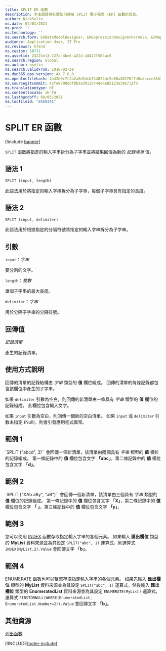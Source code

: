 ```yaml
---
title: SPLIT ER 函數
description: 本主題提供有關如何使用 SPLIT 電子報表 (ER) 函數的信息。
author: NickSelin
ms.date: 04/01/2021
ms.prod: ''
ms.technology: ''
ms.search.form: ERDataModelDesigner, ERExpressionDesignerFormula, ERMappedFormatDesigner, ERModelMappingDesigner
audience: Application User, IT Pro
ms.reviewer: kfend
ms.custom: 58771
ms.assetid: 24223e13-727a-4be6-a22d-4d427f504ac9
ms.search.region: Global
ms.author: nselin
ms.search.validFrom: 2016-02-28
ms.dyn365.ops.version: AX 7.0.0
ms.openlocfilehash: 4a42b0c7cfa2a8d3dcb7448224c9e88a48276f7d8cdbcce484383a778b8275a5
ms.sourcegitcommit: 42fe9790ddf0bdad911544deaa82123a396712fb
ms.translationtype: HT
ms.contentlocale: zh-TW
ms.lasthandoff: 08/05/2021
ms.locfileid: "8460341"
---
```

# <a name="split-er-function"></a>SPLIT ER 函數

[!include [banner](../includes/banner.md)]

`SPLIT` 函數將指定的輸入字串拆分為子字串並將結果回傳為新的 *記錄清單* 值。

## <a name="syntax-1"></a>語法 1

```vb
SPLIT (input, length)
```

此語法用於將指定的輸入字串拆分為子字串，每個子字串具有指定的長度。

## <a name="syntax-2"></a>語法 2

```vb
SPLIT (input, delimiter)
```

此語法用於根據指定的分隔符號將指定的輸入字串拆分為子字串。

## <a name="arguments"></a>引數

`input`：*字串*

要分割的文字。

`length`：*整數*

單個子字串的最大長度。

`delimiter`：*字串*

用於分隔子字串的分隔符號。

## <a name="return-values"></a>回傳值

*記錄清單*

產生的記錄清單。

## <a name="usage-notes"></a>使用方式說明

回傳的清單的記錄結構由 *字串* 類型的 **值** 欄位組成。 回傳的清單的每條記錄都包含該欄位中產生的子字串。

如果 `delimiter` 引數為空白，則回傳的新清單由一條具有 *字串* 類型的 **值** 欄位的記錄組成。 此欄位包含輸入文字。

如果 `input` 引數為空白，則回傳一個新的空白清單。 如果 `input` 或 `delimiter` 引數未指定 (Null)，則會引發應用程式異常。

## <a name="example-1"></a>範例 1

`SPLIT ("abcd", 3)`` 會回傳一個新清單，該清單由兩個具有 *字串* 類型的 **值** 欄位的記錄組成。 第一條記錄中的 **值** 欄位包含文字 **「abc」**，第二條記錄中的 **值** 欄位包含文字 **「d」**。

## <a name="example-2"></a>範例 2

`SPLIT ("XAb aBy", "aB")`` 會回傳一個新清單，該清單由三個具有 *字串* 類型的 **值** 欄位的記錄組成。 第一條記錄中的 **值** 欄位包含文字 **「X」**，第二條記錄中的 **值** 欄位包含文字 **「&nbsp;」**，第三條記錄中的 **值** 欄位包含文字 **「y」**。 

## <a name="example-3"></a>範例 3

您可以使用 [INDEX](er-functions-list-index.md) 函數存取指定輸入字串的各個元素。 如果輸入 **匯出欄位** 類型的 **MyList** 資料來源並為其設定 `SPLIT("abc", 1)` 運算式，則運算式 `INDEX(MyList,2).Value` 會回傳文字 **「b」**。

## <a name="example-4"></a>範例 4

[ENUMERATE](er-functions-list-enumerate.md) 函數也可以幫您存取指定輸入字串的各個元素。 如果先輸入 **匯出欄位** 類型的 **MyList** 資料來源並為其設定 `SPLIT("abc", 1)` 運算式，然後輸入 **匯出欄位** 類型的 **EnumeratedList** 資料來源並為其設定 `ENUMERATE(MyList)` 運算式，運算式 `FIRSTORNULL(WHERE(EnumeratedList, EnumeratedList.Number=2)).Value` 會回傳文字 **「b」**。

## <a name="additional-resources"></a>其他資源

[列出函數](er-functions-category-list.md)


[!INCLUDE[footer-include](../../../includes/footer-banner.md)]
